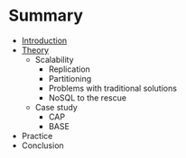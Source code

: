 # Summary

* [Introduction](README.md)
* [Theory](theory.md)
   * Scalability
       * Replication
       * Partitioning
       * Problems with traditional solutions
       * NoSQL to the rescue
   * Case study
       * CAP
       * BASE
* Practice
* Conclusion

